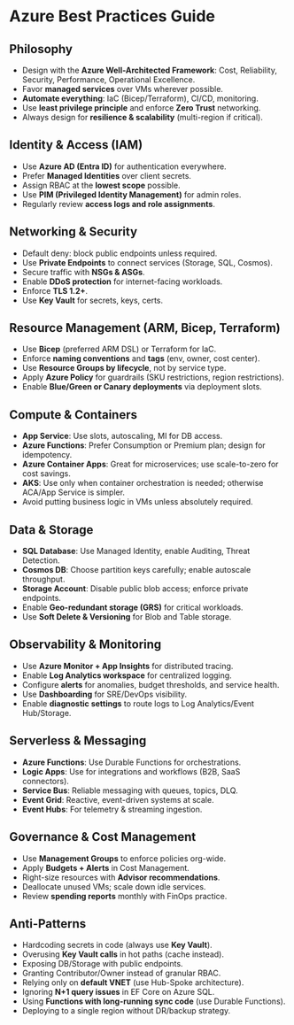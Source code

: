 # Azure Best Practices Guide

## Philosophy

* Design with the **Azure Well-Architected Framework**: Cost, Reliability, Security, Performance, Operational Excellence.
* Favor **managed services** over VMs wherever possible.
* **Automate everything**: IaC (Bicep/Terraform), CI/CD, monitoring.
* Use **least privilege principle** and enforce **Zero Trust** networking.
* Always design for **resilience & scalability** (multi-region if critical).

## Identity & Access (IAM)

* Use **Azure AD (Entra ID)** for authentication everywhere.
* Prefer **Managed Identities** over client secrets.
* Assign RBAC at the **lowest scope** possible.
* Use **PIM (Privileged Identity Management)** for admin roles.
* Regularly review **access logs and role assignments**.

## Networking & Security

* Default deny: block public endpoints unless required.
* Use **Private Endpoints** to connect services (Storage, SQL, Cosmos).
* Secure traffic with **NSGs & ASGs**.
* Enable **DDoS protection** for internet-facing workloads.
* Enforce **TLS 1.2+**.
* Use **Key Vault** for secrets, keys, certs.

## Resource Management (ARM, Bicep, Terraform)

* Use **Bicep** (preferred ARM DSL) or Terraform for IaC.
* Enforce **naming conventions** and **tags** (env, owner, cost center).
* Use **Resource Groups by lifecycle**, not by service type.
* Apply **Azure Policy** for guardrails (SKU restrictions, region restrictions).
* Enable **Blue/Green or Canary deployments** via deployment slots.

## Compute & Containers

* **App Service**: Use slots, autoscaling, MI for DB access.
* **Azure Functions**: Prefer Consumption or Premium plan; design for idempotency.
* **Azure Container Apps**: Great for microservices; use scale-to-zero for cost savings.
* **AKS**: Use only when container orchestration is needed; otherwise ACA/App Service is simpler.
* Avoid putting business logic in VMs unless absolutely required.

## Data & Storage

* **SQL Database**: Use Managed Identity, enable Auditing, Threat Detection.
* **Cosmos DB**: Choose partition keys carefully; enable autoscale throughput.
* **Storage Account**: Disable public blob access; enforce private endpoints.
* Enable **Geo-redundant storage (GRS)** for critical workloads.
* Use **Soft Delete & Versioning** for Blob and Table storage.

## Observability & Monitoring

* Use **Azure Monitor + App Insights** for distributed tracing.
* Enable **Log Analytics workspace** for centralized logging.
* Configure **alerts** for anomalies, budget thresholds, and service health.
* Use **Dashboarding** for SRE/DevOps visibility.
* Enable **diagnostic settings** to route logs to Log Analytics/Event Hub/Storage.

## Serverless & Messaging

* **Azure Functions**: Use Durable Functions for orchestrations.
* **Logic Apps**: Use for integrations and workflows (B2B, SaaS connectors).
* **Service Bus**: Reliable messaging with queues, topics, DLQ.
* **Event Grid**: Reactive, event-driven systems at scale.
* **Event Hubs**: For telemetry & streaming ingestion.

## Governance & Cost Management

* Use **Management Groups** to enforce policies org-wide.
* Apply **Budgets + Alerts** in Cost Management.
* Right-size resources with **Advisor recommendations**.
* Deallocate unused VMs; scale down idle services.
* Review **spending reports** monthly with FinOps practice.

## Anti-Patterns

* Hardcoding secrets in code (always use **Key Vault**).
* Overusing **Key Vault calls** in hot paths (cache instead).
* Exposing DB/Storage with public endpoints.
* Granting Contributor/Owner instead of granular RBAC.
* Relying only on **default VNET** (use Hub-Spoke architecture).
* Ignoring **N+1 query issues** in EF Core on Azure SQL.
* Using **Functions with long-running sync code** (use Durable Functions).
* Deploying to a single region without DR/backup strategy.
